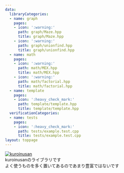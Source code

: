 ```yaml
---
data:
  libraryCategories:
  - name: graph
    pages:
    - icon: ':warning:'
      path: graph/Maze.hpp
      title: graph/Maze.hpp
    - icon: ':warning:'
      path: graph/unionfind.hpp
      title: graph/unionfind.hpp
  - name: math
    pages:
    - icon: ':warning:'
      path: math/MEX.hpp
      title: math/MEX.hpp
    - icon: ':warning:'
      path: math/factorial.hpp
      title: math/factorial.hpp
  - name: template
    pages:
    - icon: ':heavy_check_mark:'
      path: template/template.hpp
      title: template/template.hpp
  verificationCategories:
  - name: tests
    pages:
    - icon: ':heavy_check_mark:'
      path: tests/example.test.cpp
      title: tests/example.test.cpp
layout: toppage
---
```

[![kuroinusan](https://img.shields.io/endpoint?url=https%3A%2F%2Fatcoder-badges.now.sh%2Fapi%2Fatcoder%2Fjson%2Fkuroinusan)](https://atcoder.jp/users/kuroinusan)<br>
kuroinusanのライブラリです<br>
よく使うものを多く置いてあるのであまり豊富ではないです